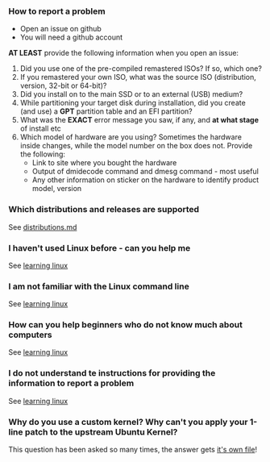 ### How to report a problem
- Open an issue on github
- You will need a github account

**AT LEAST** provide the following information when you open an issue:
1. Did you use one of the pre-compiled remastered ISOs? If so, which one?
2. If you remastered your own ISO, what was the source ISO (distribution, version, 32-bit or 64-bit)?
3. Did you install on to the main SSD or to an external (USB) medium?
4. While partitioning your target disk during installation, did you create (and use) a **GPT** partition table and an EFI partition?
5. What was the **EXACT** error message you saw, if any, and **at what stage** of install etc
6. Which model of hardware are you using? Sometimes the hardware inside changes, while the model number on the box does not. Provide the following:
    - Link to site where you bought the hardware
    - Output of dmidecode command and dmesg command - most useful
    - Any other information on sticker on the hardware to identify product model, version

### Which distributions and releases are supported
See [distributions.md](/docs/distributions.md)

### I haven't used Linux before - can you help me
See [learning linux](/docs/learning_linux.md)

### I am not familiar with the Linux command line
See [learning linux](/docs/learning_linux.md)

### How can you help beginners who do not know much about computers
See [learning linux](/docs/learning_linux.md)

### I do not understand te instructions for providing the information to report a problem
See [learning linux](/docs/learning_linux.md)

### Why do you use a custom kernel? Why can't you apply your 1-line patch to the upstream Ubuntu Kernel?
This question has been asked so many times, the answer gets [it's own file](/docs/why_custom_kernel.md)!

